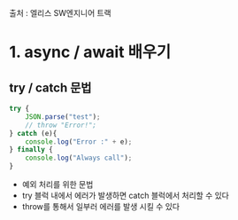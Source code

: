 출처 : 엘리스 SW엔지니어 트랙
# 1. async / await 배우기

## try / catch 문법

```jsx
try {
	JSON.parse("test");
	// throw "Error!";
} catch (e){
	console.log("Error :" + e);
} finally {
	console.log("Always call");
}
```

- 예외 처리를 위한 문법
- try 블럭 내에서 에러가 발생하면 catch 블럭에서 처리할 수 있다
- throw를 통해서 일부러 에러를 발생 시킬 수 있다
